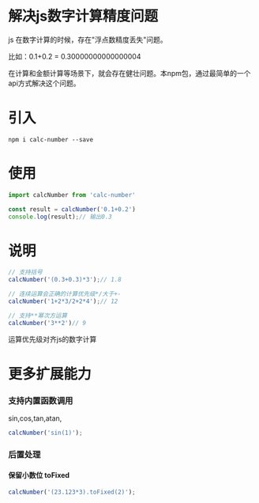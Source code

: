 # 解决js数字计算精度问题

js 在数字计算的时候，存在"浮点数精度丢失"问题。

比如：0.1+0.2 = 0.30000000000000004

在计算和金额计算等场景下，就会存在健壮问题。本npm包，通过最简单的一个api方式解决这个问题。

# 引入
```
npm i calc-number --save
```
# 使用
```javascript
import calcNumber from 'calc-number'

const result = calcNumber('0.1+0.2')
console.log(result);// 输出0.3
```

# 说明
```javascript
// 支持括号
calcNumber('(0.3+0.3)*3');// 1.8

// 连续运算会正确的计算优先级*/大于+-
calcNumber('1+2*3/2+2*4');// 12

// 支持**幂次方运算
calcNumber('3**2')// 9
```

运算优先级对齐js的数字计算


# 更多扩展能力
### 支持内置函数调用

sin,cos,tan,atan,

```javascript
calcNumber('sin(1)');
```


### 后置处理
#### 保留小数位 toFixed

```javascript
calcNumber('(23.123*3).toFixed(2)');
```